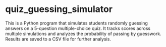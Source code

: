 # quiz_guessing_simulator
This is a Python program that simulates students randomly guessing answers on a 5-question multiple-choice quiz. It tracks scores across multiple simulations and analyzes the probability of passing by guesswork. Results are saved to a CSV file for further analysis.
